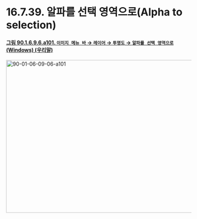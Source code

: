 # 16.7.39. 알파를 선택 영역으로(Alpha to selection)

<a id="90-01-06-09-06-a101"></a>

#### [그림 90.1.6.9.6.a101. `이미지 메뉴 바` → `레이어` → `투명도` → `알파를 선택 영역으로` (Windows) (우리말)](./90-01-06-09-06-alpha_to_selection.md#90-01-06-09-06-a101)
<img width="574" height="414" alt="90-01-06-09-06-a101" src="https://github.com/user-attachments/assets/8d139997-e2fa-4515-aad5-1ff3304d1a36" />
